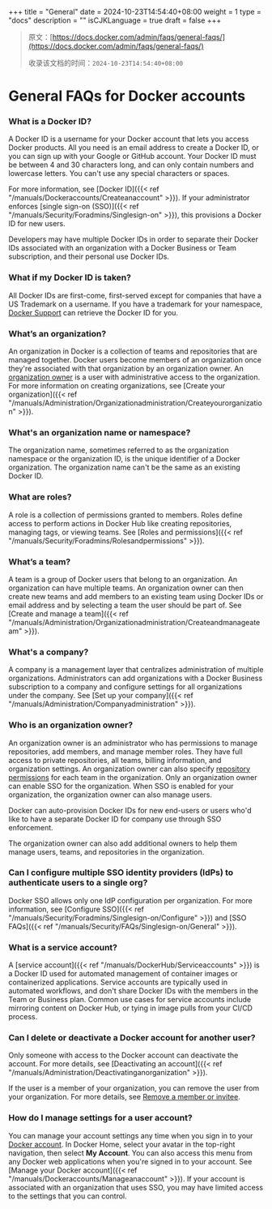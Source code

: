 +++
title = "General"
date = 2024-10-23T14:54:40+08:00
weight = 1
type = "docs"
description = ""
isCJKLanguage = true
draft = false
+++

> 原文：[https://docs.docker.com/admin/faqs/general-faqs/](https://docs.docker.com/admin/faqs/general-faqs/)
>
> 收录该文档的时间：`2024-10-23T14:54:40+08:00`

# General FAQs for Docker accounts

### What is a Docker ID?

A Docker ID is a username for your Docker account that lets you access Docker products. All you need is an email address to create a Docker ID, or you can sign up with your Google or GitHub account. Your Docker ID must be between 4 and 30 characters long, and can only contain numbers and lowercase letters. You can't use any special characters or spaces.

For more information, see [Docker ID]({{< ref "/manuals/Dockeraccounts/Createanaccount" >}}). If your administrator enforces [single sign-on (SSO)]({{< ref "/manuals/Security/Foradmins/Singlesign-on" >}}), this provisions a Docker ID for new users.

Developers may have multiple Docker IDs in order to separate their Docker IDs associated with an organization with a Docker Business or Team subscription, and their personal use Docker IDs.

### What if my Docker ID is taken?

All Docker IDs are first-come, first-served except for companies that have a US Trademark on a username. If you have a trademark for your namespace, [Docker Support](https://hub.docker.com/support/contact/) can retrieve the Docker ID for you.

### What’s an organization?

An organization in Docker is a collection of teams and repositories that are managed together. Docker users become members of an organization once they're associated with that organization by an organization owner. An [organization owner](https://docs.docker.com/admin/faqs/general-faqs/#who-is-an-organization-owner) is a user with administrative access to the organization. For more information on creating organizations, see [Create your organization]({{< ref "/manuals/Administration/Organizationadministration/Createyourorganization" >}}).

### What's an organization name or namespace?

The organization name, sometimes referred to as the organization namespace or the organization ID, is the unique identifier of a Docker organization. The organization name can't be the same as an existing Docker ID.

### What are roles?

A role is a collection of permissions granted to members. Roles define access to perform actions in Docker Hub like creating repositories, managing tags, or viewing teams. See [Roles and permissions]({{< ref "/manuals/Security/Foradmins/Rolesandpermissions" >}}).

### What’s a team?

A team is a group of Docker users that belong to an organization. An organization can have multiple teams. An organization owner can then create new teams and add members to an existing team using Docker IDs or email address and by selecting a team the user should be part of. See [Create and manage a team]({{< ref "/manuals/Administration/Organizationadministration/Createandmanageateam" >}}).

### What's a company?

A company is a management layer that centralizes administration of multiple organizations. Administrators can add organizations with a Docker Business subscription to a company and configure settings for all organizations under the company. See [Set up your company]({{< ref "/manuals/Administration/Companyadministration" >}}).

### Who is an organization owner?

An organization owner is an administrator who has permissions to manage repositories, add members, and manage member roles. They have full access to private repositories, all teams, billing information, and organization settings. An organization owner can also specify [repository permissions](https://docs.docker.com/admin/organization/manage-a-team/#configure-repository-permissions-for-a-team) for each team in the organization. Only an organization owner can enable SSO for the organization. When SSO is enabled for your organization, the organization owner can also manage users.

Docker can auto-provision Docker IDs for new end-users or users who'd like to have a separate Docker ID for company use through SSO enforcement.

The organization owner can also add additional owners to help them manage users, teams, and repositories in the organization.

### Can I configure multiple SSO identity providers (IdPs) to authenticate users to a single org?

Docker SSO allows only one IdP configuration per organization. For more information, see [Configure SSO]({{< ref "/manuals/Security/Foradmins/Singlesign-on/Configure" >}}) and [SSO FAQs]({{< ref "/manuals/Security/FAQs/Singlesign-on/General" >}}).

### What is a service account?

A [service account]({{< ref "/manuals/DockerHub/Serviceaccounts" >}}) is a Docker ID used for automated management of container images or containerized applications. Service accounts are typically used in automated workflows, and don't share Docker IDs with the members in the Team or Business plan. Common use cases for service accounts include mirroring content on Docker Hub, or tying in image pulls from your CI/CD process.

### Can I delete or deactivate a Docker account for another user?

Only someone with access to the Docker account can deactivate the account. For more details, see [Deactivating an account]({{< ref "/manuals/Administration/Deactivatinganorganization" >}}).

If the user is a member of your organization, you can remove the user from your organization. For more details, see [Remove a member or invitee](https://docs.docker.com/admin/organization/members/#remove-a-member-from-a-team).

### How do I manage settings for a user account?

You can manage your account settings any time when you sign in to your [Docker account](https://app.docker.com/login). In Docker Home, select your avatar in the top-right navigation, then select **My Account**. You can also access this menu from any Docker web applications when you're signed in to your account. See [Manage your Docker account]({{< ref "/manuals/Dockeraccounts/Manageanaccount" >}}). If your account is associated with an organization that uses SSO, you may have limited access to the settings that you can control.
